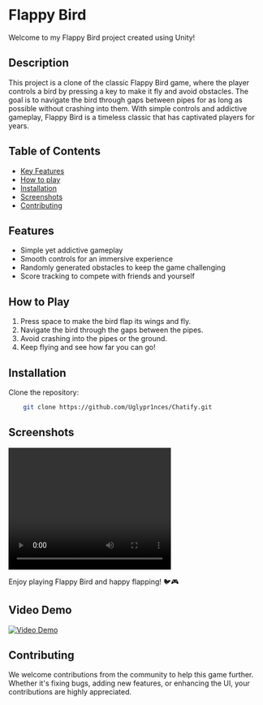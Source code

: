 # Flappy Bird

Welcome to my Flappy Bird project created using Unity!

## Description

This project is a clone of the classic Flappy Bird game, where the player controls a bird by pressing a key to make it fly and avoid obstacles. The goal is to navigate the bird through gaps between pipes for as long as possible without crashing into them. With simple controls and addictive gameplay, Flappy Bird is a timeless classic that has captivated players for years.

## Table of Contents

- [Key Features](#features)
- [How to play](#how-to-play)
- [Installation](#installation)
- [Screenshots](#screenshots)
- [Contributing](#contributing)

## Features

- Simple yet addictive gameplay
- Smooth controls for an immersive experience
- Randomly generated obstacles to keep the game challenging
- Score tracking to compete with friends and yourself

## How to Play

1. Press space to make the bird flap its wings and fly.
2. Navigate the bird through the gaps between the pipes.
3. Avoid crashing into the pipes or the ground.
4. Keep flying and see how far you can go!

## Installation

Clone the repository:

```bash
    git clone https://github.com/Uglypr1nces/Chatify.git
```

## Screenshots

<video width="320" height="240" controls>
  <source src="content/GamePlay.mp4" type="video/mp4">
</video>

Enjoy playing Flappy Bird and happy flapping! 🐦🎮

## Video Demo

[![Video Demo](https://img.youtube.com/vi/ZJFeejvR5xE/4.jpg)](https://www.youtube.com/watch?v=ZJFeejvR5xE)

## Contributing

We welcome contributions from the community to help this game further. Whether it's fixing bugs, adding new features, or enhancing the UI, your contributions are highly appreciated.
